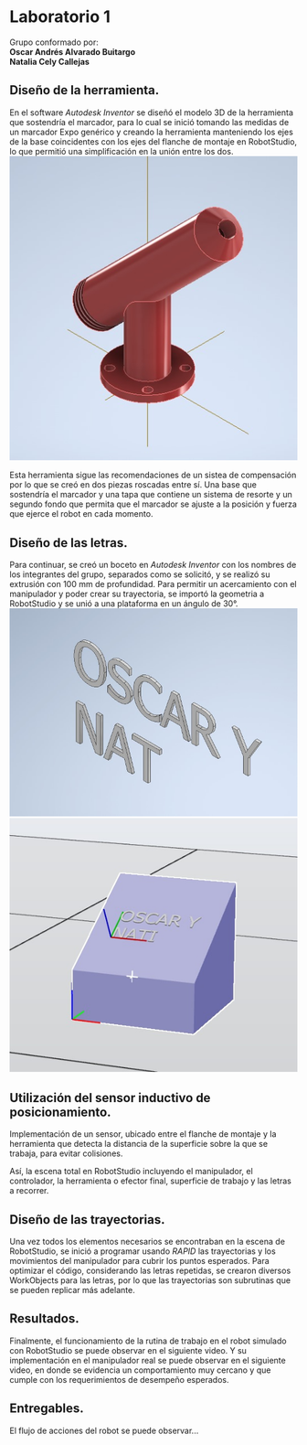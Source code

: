 # Laboratorio 1


Grupo conformado por:\
**Oscar Andrés Alvarado Buitargo**\
**Natalia Cely Callejas**

## Diseño de la herramienta.

En el software *Autodesk Inventor* se diseñó el modelo 3D de la herramienta que sostendría el marcador, para lo cual se inició tomando las medidas de un marcador Expo genérico y creando la herramienta manteniendo los ejes de la base coincidentes con los ejes del flanche de montaje en RobotStudio, lo que permitió una simplificación en la unión entre los dos.\
![Herramienta Diseñada en Inventor](Multimedia/Herramienta.jpeg)

Esta herramienta sigue las recomendaciones de un sistea de compensación por lo que se creó en dos piezas roscadas entre sí. Una base que sostendría el marcador y una tapa que contiene un sistema de resorte y un segundo fondo que permita que el marcador se ajuste a la posición y fuerza que ejerce el robot en cada momento.

## Diseño de las letras.

Para continuar, se creó un boceto en *Autodesk Inventor* con los nombres de los integrantes del grupo, separados como se solicitó, y se realizó su extrusión con 100 mm de profundidad. Para permitir un acercamiento con el manipulador y poder crear su trayectoria, se importó la geometria a RobotStudio y se unió a una plataforma en un ángulo de 30°.
![Letras Nombres](Multimedia/Nombres.jpeg)
![Superficie de Trabajo](Multimedia/Superficie.jpg)

## Utilización del sensor inductivo de posicionamiento.

Implementación de un sensor, ubicado entre el flanche de montaje y la herramienta que detecta la distancia de la superficie sobre la que se trabaja, para evitar colisiones.

Así, la escena total en RobotStudio incluyendo el manipulador, el controlador, la herramienta o efector final, superficie de trabajo y las letras a recorrer.

## Diseño de las trayectorias.

Una vez todos los elementos necesarios se encontraban en la escena de RobotStudio, se inició a programar usando *RAPID* las trayectorias y los movimientos del manipulador para cubrir los puntos esperados. Para optimizar el código, considerando las letras repetidas, se crearon diversos WorkObjects para las letras, por lo que las trayectorias son subrutinas que se pueden replicar más adelante.

## Resultados.

Finalmente, el funcionamiento de la rutina de trabajo en el robot simulado con RobotStudio se puede observar en el siguiente video.
Y su implementación en el manipulador real se puede observar en el siguiente video, en donde se evidencia un comportamiento muy cercano y que cumple con los requerimientos de desempeño esperados.

## Entregables.
El flujo de acciones del robot se puede observar...
